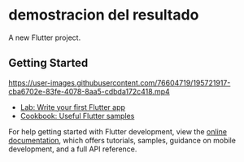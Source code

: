 # demostracion del resultado

A new Flutter project.

## Getting Started

 


https://user-images.githubusercontent.com/76604719/195721917-cba6702e-83fe-4078-8aa5-cdbda172c418.mp4


- [Lab: Write your first Flutter app](https://docs.flutter.dev/get-started/codelab)
- [Cookbook: Useful Flutter samples](https://docs.flutter.dev/cookbook)

For help getting started with Flutter development, view the
[online documentation](https://docs.flutter.dev/), which offers tutorials,
samples, guidance on mobile development, and a full API reference.
